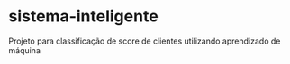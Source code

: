# sistema-inteligente
Projeto para classificação de score de clientes utilizando aprendizado de máquina
